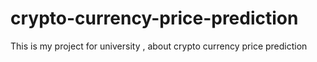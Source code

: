 # crypto-currency-price-prediction
This is my project for university , about crypto currency price prediction

